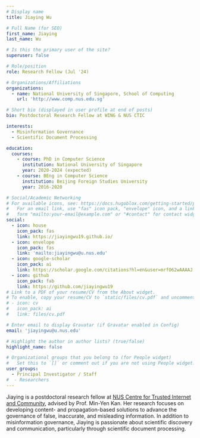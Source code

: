 ```yaml
---
# Display name
title: Jiaying Wu

# Full Name (for SEO)
first_name: Jiaying
last_name: Wu

# Is this the primary user of the site?
superuser: false

# Role/position
role: Research Fellow (Jul '24)

# Organizations/Affiliations
organizations:
  - name: National University of Singapore, School of Computing
    url: 'http://www.comp.nus.edu.sg'

# Short bio (displayed in user profile at end of posts)
bio: Postdoctoral Research Fellow at WING & NUS CTIC

interests:
  - Misinformation Governance
  - Scientific Document Processing

education:
  courses:
    - course: PhD in Computer Science
      institution: National University of Singapore
      year: 2020-2024 (expected)
    - course: BEng in Computer Science
      institution: Beijing Foreign Studies University
      year: 2016-2020

# Social/Academic Networking
# For available icons, see: https://docs.hugoblox.com/getting-started/page-builder/#icons
#   For an email link, use "fas" icon pack, "envelope" icon, and a link in the
#   form "mailto:your-email@example.com" or "#contact" for contact widget.
social:
  - icon: house
    icon_pack: fas
    link: https://jiayingwu19.github.io/
  - icon: envelope
    icon_pack: fas
    link: 'mailto:jiayingwu@u.nus.edu'
  - icon: google-scholar
    icon_pack: ai
    link: https://scholar.google.com/citations?hl=en&user=mrfO62wAAAAJ
  - icon: github
    icon_pack: fab
    link: https://github.com/jiayingwu19
# Link to a PDF of your resume/CV from the About widget.
# To enable, copy your resume/CV to `static/files/cv.pdf` and uncomment the lines below.
# - icon: cv
#   icon_pack: ai
#   link: files/cv.pdf

# Enter email to display Gravatar (if Gravatar enabled in Config)
email: 'jiayingwu@u.nus.edu'

# Highlight the author in author lists? (true/false)
highlight_name: false

# Organizational groups that you belong to (for People widget)
#   Set this to `[]` or comment out if you are not using People widget.
user_groups:
  - Principal Investigator / Staff
#  - Researchers
---
```


Jiaying is a postdoctoral research fellow at [NUS Centre for Trusted Internet and Community](https://ctic.nus.edu.sg/), advised by Prof. Min-Yen Kan. Her research focuses on developing content- and propagation-based solutions to advance the governance of false, inaccurate, and misleading information. In addition to misinformation governance, Jiaying is passionate about scientific discovery and communication, particularly through scientific document processing.
